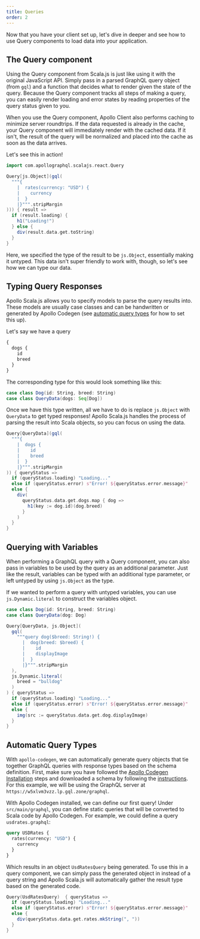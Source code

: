 ```yaml
---
title: Queries
order: 2
---
```


Now that you have your client set up, let's dive in deeper and see how to use Query components to load data into your application.

## The Query component
Using the Query component from Scala.js is just like using it with the original JavaScript API. Simply pass in a parsed GraphQL query object (from `gql`) and a function that decides what to render given the state of the query. Because the Query component tracks all steps of making a query, you can easily render loading and error states by reading properties of the query status given to you.

When you use the Query component, Apollo Client also performs caching to minimize server roundtrips. If the data requested is already in the cache, your Query component will immediately render with the cached data. If it isn't, the result of the query will be normalized and placed into the cache as soon as the data arrives.

Let's see this in action!

```scala
import com.apollographql.scalajs.react.Query

Query[js.Object](gql(
  """{
    |  rates(currency: "USD") {
    |    currency
    |  }
    |}""".stripMargin
))) { result =>
  if (result.loading) {
    h1("Loading!")
  } else {
    div(result.data.get.toString)
  }
}
```

Here, we specified the type of the result to be `js.Object`, essentially making it untyped. This data isn't super friendly to work with, though, so let's see how we can type our data.

## Typing Query Responses
Apollo Scala.js allows you to specify models to parse the query results into. These models are usually case classes and can be handwritten or generated by Apollo Codegen (see [automatic query types](#Automatic-Query-Types) for how to set this up).

Let's say we have a query
```graphql
{
  dogs {
    id
    breed
  }
}
```

The corresponding type for this would look something like this:
```scala
case class Dog(id: String, breed: String)
case class QueryData(dogs: Seq[Dog])
```

Once we have this type written, all we have to do is replace `js.Object` with `QueryData` to get typed responses! Apollo Scala.js handles the process of parsing the result into Scala objects, so you can focus on using the data.

```scala
Query[QueryData](gql(
  """{
    |  dogs {
    |    id
    |    breed
    |  }
    |}""".stripMargin
)) { queryStatus =>
  if (queryStatus.loading) "Loading..."
  else if (queryStatus.error) s"Error! ${queryStatus.error.message}"
  else {
    div(
      queryStatus.data.get.dogs.map { dog =>
        h1(key := dog.id)(dog.breed)
      }
    )
  }
}
```

## Querying with Variables
When performing a GraphQL query with a Query component, you can also pass in variables to be used by the query as an additional parameter. Just like the result, variables can be typed with an additional type parameter, or left untyped by using `js.Object` as the type.

If we wanted to perform a query with untyped variables, you can use `js.Dynamic.literal` to construct the variables object.
```scala
case class Dog(id: String, breed: String)
case class QueryData(dog: Dog)

Query[QueryData, js.Object](
  gql(
    """query dog($breed: String!) {
      |  dog(breed: $breed) {
      |    id
      |    displayImage
      |  }
      |}""".stripMargin
  ),
  js.Dynamic.literal(
    breed = "bulldog"
  )
) { queryStatus =>
  if (queryStatus.loading) "Loading..."
  else if (queryStatus.error) s"Error! ${queryStatus.error.message}"
  else {
    img(src := queryStatus.data.get.dog.displayImage)
  }
}
```

## Automatic Query Types
With `apollo-codegen`, we can automatically generate query objects that tie together GraphQL queries with response types based on the schema definition. First, make sure you have followed the [Apollo Codegen Installation](./installation.html#Apollo-Codegen) steps and downloaded a schema by following the [instructions](https://github.com/apollographql/apollo-codegen#introspect-schema). For this example, we will be using the GraphQL server at `https://w5xlvm3vzz.lp.gql.zone/graphql`.

With Apollo Codegen installed, we can define our first query! Under `src/main/graphql`, you can define static queries that will be converted to Scala code by Apollo Codegen. For example, we could define a query `usdrates.graphql`:
```graphql
query USDRates {
  rates(currency: "USD") {
    currency
  }
}
```

Which results in an object `UsdRatesQuery` being generated. To use this in a query component, we can simply pass the generated object in instead of a query string and Apollo Scala.js will automatically gather the result type based on the generated code.

```scala
Query(UsdRatesQuery)  { queryStatus =>
  if (queryStatus.loading) "Loading..."
  else if (queryStatus.error) s"Error! ${queryStatus.error.message}"
  else {
    div(queryStatus.data.get.rates.mkString(", "))
  }
}
```